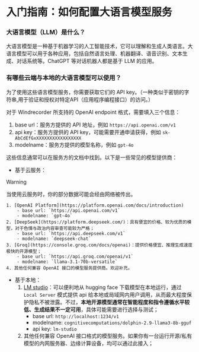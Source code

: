 # 入门指南：如何配置大语言模型服务

### 大语言模型（LLM）是什么？

大语言模型是一种基于机器学习的人工智能技术，它可以理解和生成人类语言。大语言模型可以用于各种应用，包括自然语言处理、机器翻译、语音识别、文本生成、对话系统等。ChatGPT 等对话机器人都是基于 LLM 的应用。

### 有哪些云端与本地的大语言模型可以使用？

为了使用这些语言模型服务，你需要获取它们的 API key。（一种类似于密钥的字符串,用于验证和授权对特定API（应用程序编程接口）的访问。）

对于 Windrecorder 所支持的 OpenAI endpoint 格式，需要填入三个信息：

1. base url：服务方提供的 API 地址，例如 `https://api.openai.com/v1`
2. api key：服务方提供的 API key，可能需要开通申请获得，例如 `sk-AbCdEfGxXXXXXXXXXXXXXXXXX`
3. modelname：服务方提供的模型名称，例如 `gpt-4o`

这些信息通常可以在服务方的文档中找到。以下是一些常见的模型提供商：

- 基于云服务：
> [!WARNING]
> 当使用云服务时，你的部分数据可能会经由网络被传出。

    1. [OpenAI Platform](https://platform.openai.com/docs/introduction)
        - base url: `https://api.openai.com/v1`
        - modelname: `gpt-4o`
    2. [DeepSeek](https://platform.deepseek.com/)：具有便宜的价格、较为优质的模型，对于色情与政治内容审查可能较为严格；
        - base url: `https://api.deepseek.com/v1`
        - modelname: `deepseek-chat`
    3. [Groq](https://console.groq.com/docs/openai)：提供价格便宜、推理生成速度极快的开源模型；
        - base url: `https://api.groq.com/openai/v1`
        - modelname: `llama-3.1-70b-versatile`
    4. 其他任何兼容 OpenAI 接口的模型服务提供商。欢迎补充。
- 基于本地：
    1. [LM studio](https://lmstudio.ai/)：可以便利地从 hugging face 下载模型在本地运行，通过 `Local Server` 模式提供 api 给本地或局域网内用户调用，从而最大程度保护隐私不被泄露。不过，**本地开源模型通常在智能程度和指令遵循水平较低、生成结果不一定可用**，具体可能需要进行选择与测试；
        - base url: `http://localhost:1234/v1`
        - modelname: `cognitivecomputations/dolphin-2.9-llama3-8b-gguf`
        - api key: `lm-studio`
    2. 其他任何兼容 OpenAI 接口格式的模型服务。如果你有一台运行开源/私有模型的内网服务器、边缘计算设备，均可以通过此接入；